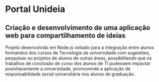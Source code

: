 # Portal Unideia
## Criação e desenvolvimento de uma aplicação web para compartilhamento de ideias 
Projeto desenvolvido em Node.js voltado para a integração entre alunos formandos dos cursos de Tecnologia da universidade com sugestões, pesquisas ou projetos de alunos de outras áreas, possibilitando que os trabalhos de conclusão de curso dos alunos de TI pudessem impactar posivitavemente a universidade, promovendo a aplicação de responsabilidade social universitária nos alunos de graduação.
